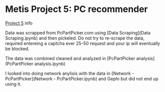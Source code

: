 # Metis Project 5: PC recommender

[Project 5](project_05.md) info

Data was scrapped from PcPartPicker.com using [Data Scraping](Data Scraping.ipynb) and then pickeled. Do not try to re-scrape the data, required entereing a captcha ever 25-50 request and your ip will eventually be blocked.

The data was combined cleaned and analyzed in [PcPartPicker analysis](PcPartPicker analysis.ipynb)

I looked into doing network anylisis with the data in [Network - PcPartPicker](Network - PcPartPicker.ipynb) and Gephi but did not end up using it. 
